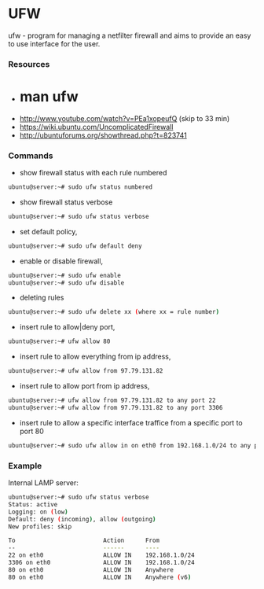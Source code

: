 # UFW #

 ufw - program for managing a netfilter firewall and aims to provide an easy to use interface for the user.

### Resources ###
 - # man ufw
 - http://www.youtube.com/watch?v=PEa1xopeufQ  (skip to 33 min)
 - https://wiki.ubuntu.com/UncomplicatedFirewall
 - http://ubuntuforums.org/showthread.php?t=823741


### Commands ###

 - show firewall status with each rule numbered

```bash
ubuntu@server:~# sudo ufw status numbered
```

 - show firewall status verbose

```bash
ubuntu@server:~# sudo ufw status verbose
```

 - set default policy,
```bash
ubuntu@server:~# sudo ufw default deny
```

 - enable or disable firewall,
```bash
ubuntu@server:~# sudo ufw enable
ubuntu@server:~# sudo ufw disable
```

 - deleting rules
```bash
ubuntu@server:~# sudo ufw delete xx (where xx = rule number)
```

 - insert rule to allow|deny port,
```bash
ubuntu@server:~# ufw allow 80
```

 - insert rule to allow everything from ip address,
```bash
ubuntu@server:~# ufw allow from 97.79.131.82
```

 - insert rule to allow port from ip address,
```bash
ubuntu@server:~# ufw allow from 97.79.131.82 to any port 22
ubuntu@server:~# ufw allow from 97.79.131.82 to any port 3306
```

 - insert rule to allow a specific interface traffice from a specific port to port 80
```bash
ubuntu@server:~# sudo ufw allow in on eth0 from 192.168.1.0/24 to any port 80
```
### Example ###

Internal LAMP server:

```bash
ubuntu@server:~# sudo ufw status verbose
Status: active
Logging: on (low)
Default: deny (incoming), allow (outgoing)
New profiles: skip

To                         Action      From
--                         ------      ----
22 on eth0                 ALLOW IN    192.168.1.0/24
3306 on eth0               ALLOW IN    192.168.1.0/24
80 on eth0                 ALLOW IN    Anywhere
80 on eth0                 ALLOW IN    Anywhere (v6)
```
